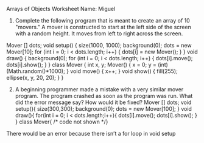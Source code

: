 Arrays of Objects Worksheet 						Name: Miguel


1. Complete the following program that is meant to create an array of 10 "movers." A mover is constructed to start at
the left side of the screen with a random height. It moves from left to right across the screen.

Mover [] dots;
void setup() {
  size(1000, 1000);
  background(0);
  dots = new Mover[10];
  for (int i = 0; i < dots.length; i++)
  {
    dots[i] = new Mover();
  }
}
void draw() {
  background(0);
  for (int i = 0; i < dots.length; i++)
  {
    dots[i].move();
    dots[i].show();
  }
}
class Mover {
  int x, y;
  Mover() {
    x = 0;
    y = (int)(Math.random()*1000);
  }
  void move() {
    x++;
  }
  void show() {
    fill(255);
    ellipse(x, y, 20, 20);
  }
}






2. A beginning programmer made a mistake with a very similar mover program. The program crashed as soon as the
program was run. What did the error message say? How would it be fixed?
Mover [] dots;
void setup(){
size(300,300);
background(0);
dots = new Mover[100];
}
void draw(){
for(int i = 0; i < dots.length;i++){
dots[i].move();
dots[i].show();
}
}
class Mover{ /* code not shown */}



There would be an error because there isn’t a for loop in void setup
